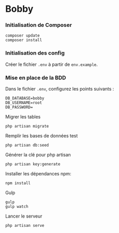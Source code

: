 # Bobby

###	Initialisation de Composer

```
composer update
composer install
```

### Initialisation des config

Créer le fichier `.env` à partir de `env.example`.

### Mise en place de la BDD

Dans le fichier `.env`, configurez les points suivants :

```
DB_DATABASE=bobby
DB_USERNAME=root
DB_PASSWORD=
```

Migrer les tables
```
php artisan migrate
```

Remplir les bases de données test
```
php artisan db:seed
```

Générer la clé pour php artisan
```
php artisan key:generate
```

Installer les dépendances npm:
```
npm install
```

Gulp
```
gulp
gulp watch
```

Lancer le serveur
```
php artisan serve
```
